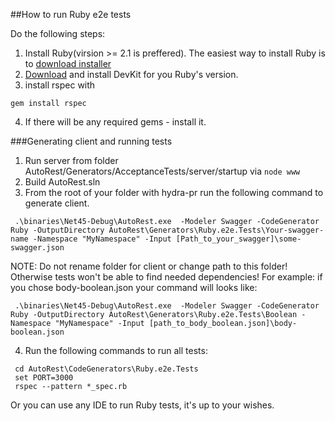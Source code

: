 ##How to run Ruby e2e tests

Do the following steps:
1. Install Ruby(virsion >= 2.1 is preffered). The easiest way to install Ruby is to [download installer](http://rubyinstaller.org/downloads/)
2. [Download](http://rubyinstaller.org/downloads/) and install DevKit for you Ruby's version. 
3. install rspec with 
```
gem install rspec
```
4. If there will be any required gems - install it.

###Generating client and running tests

1. Run server from folder AutoRest/Generators/AcceptanceTests/server/startup via `node www`
2. Build AutoRest.sln
3. From the root of your folder with hydra-pr run the following command to generate client.
```
 .\binaries\Net45-Debug\AutoRest.exe  -Modeler Swagger -CodeGenerator Ruby -OutputDirectory AutoRest\Generators\Ruby.e2e.Tests\Your-swagger-name -Namespace "MyNamespace" -Input [Path_to_your_swagger]\some-swagger.json 
```
NOTE: Do not rename folder for client or change path to this folder! Otherwise tests won't be able to find needed dependencies!
For example: if you chose body-boolean.json your command will looks like:
```
 .\binaries\Net45-Debug\AutoRest.exe  -Modeler Swagger -CodeGenerator Ruby -OutputDirectory AutoRest\Generators\Ruby.e2e.Tests\Boolean -Namespace "MyNamespace" -Input [path_to_body_boolean.json]\body-boolean.json 
```
4. Run the following commands to run all tests:
```
 cd AutoRest\CodeGenerators\Ruby.e2e.Tests
 set PORT=3000
 rspec --pattern *_spec.rb
```
Or you can use any IDE to run Ruby tests, it's up to your wishes.